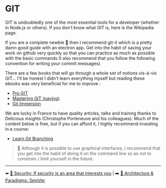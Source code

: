 # GIT

GIT is undoubtedly one of the most essential tools for a developer (whether in Node.js or others). If you don't know what GIT is, here is the Wikipedia page.

If you are a complete newbie 🐤 then I recommend git-it which is a pretty damn good guide with an electron app. Get into the habit of saving your work on github very quickly so that you can practice as much as possible with the basic commands (I also recommend that you follow the following convention for writing your commit messages).

There are a few books that will go through a whole set of notions vis-à-vis GIT... I'll be honest I didn't learn everything myself but reading these ebooks was very beneficial for me to improve :

- [Pro GIT](https://git-scm.com/book/en/v2)
- [Mastering GIT (paying)](https://www.raywenderlich.com/4289-mastering-git)
- [Git Immersion](https://gitimmersion.com/)

We are lucky in France to have quality articles, talks and training thanks to Delicious insights (Christophe Porteneuve and his colleagues). Much of the content below is free, but if you can afford it, I highly recommend investing in a course:

- [Learn Git Branching](https://learngitbranching.js.org/)

> 👀 Although it is possible to use graphical interfaces, I recommend that you get into the habit of doing it on the command line so as not to constrain / limit yourself in the future.

---

⬅️ [🔐 Security: If security is an area that interests you](../security/interested.md) |
➡️ [🌇 Architecture & Paradigms: SemVer](../architecture/semver.md)